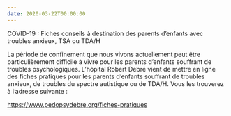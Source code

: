 ```yaml
---
date: 2020-03-22T00:00:00
---
```


COVID-19 : Fiches conseils à destination des parents d’enfants avec troubles anxieux, TSA ou TDA/H

La période de confinement que nous vivons actuellement peut être particulièrement difficile à vivre pour les parents d’enfants souffrant de troubles psychologiques. L’hôpital Robert Debré vient de mettre en ligne des fiches pratiques pour les parents d’enfants souffrant de troubles anxieux, de troubles du spectre autistique ou de TDA/H. Vous les trouverez à l’adresse suivante :

https://www.pedopsydebre.org/fiches-pratiques
